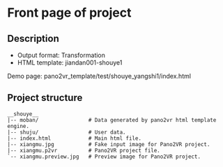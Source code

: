 Front page of project
=====================

## Description

- Output format: Transformation
- HTML template: jiandan001-shouye1

Demo page: pano2vr_template/test/shouye_yangshi1/index.html

## Project structure

    __shouye__
    |-- moban/                # Data generated by pano2vr html template engine.
    |-- shuju/                # User data.
    |-- index.html            # Main html file.
    |-- xiangmu.jpg           # Fake input image for Pano2VR project.
    |-- xiangmu.p2vr          # Pano2VR project file.
    `-- xiangmu.preview.jpg   # Preview image for Pano2VR project.
